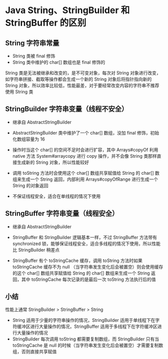 # Java String、StringBuilder 和 StringBuffer 的区别


## String 字符串常量

- String 类被 final 修饰
- String 类中维护的 char[] 数组也是 final 修饰的

String 类是无法被继承和改变的，是不可变对象，每次对 String 对象进行改变，如字符串拼接、截取等操作都会生成一个新的 String 对象后将指针指向新的 String 对象，所以效率比较低，性能最差，对于要经常改变内容的字符串不推荐使用 String 类



## StringBuilder 字符串变量（线程不安全）

- 继承自 AbstractStringBuilder

- AbstractStringBuilder 类中维护了一个 char[] 数组，没加 final 修饰，初始化数组容量为 16

- 操作时当这个 char[] 的空间不足时会进行扩容，其中 Arrays#copyOf 利用 native 方法 System#arraycopy  进行 copy 操作，并不会像 String 类那样直接生成新的 String 对象，所以性能较好

- 调用 toString 方法时会使用这个 char[] 数组共享赋值给 String 的 char[] 数组来生成一个 String 返回，内部利用 Arrays#copyOfRange 进行生成一个 String 的对象返回

- 不保证线程安全，适合在单线程的情况下使用

## StringBuffer 字符串变量（线程安全）

- 继承自 AbstractStringBuilder

- StringBuffer 和 StringBuilder 逻辑基本一样，不过 StringBuffer 方法带有 synchronized 锁，能够保证线程安全，适合多线程的情况下使用，所以性能比 StringBuilder 稍差点

- StringBuffer 有个 toStringCache 缓存，调用 toString 方法时如果 toStringCache 缓存不为 null （当字符串发生变化后会被置空）则会使用缓存的这个 char[] 数组共享赋值给 String 的 char[] 数组来生成一个 String 返回，其中 toStringCache 每次记录的是最后一次 toString 方法执行后的值



## 小结

性能上通常 StringBuilder > StringBuffer > String

- String 适用于少量的字符串操作的情况，StringBuilder 适用于单线程下在字符缓冲区进行大量操作的情况，StringBuffer 适用于多线程下在字符缓冲区进行大量操作的情况
- StringBuilder 每次调用 toString 都需要复制数组，而 StringBuilder 只有当 toStringCache 是 null 的时候（当字符串发生变化后会被置空）才需要复制数组，否则直接共享赋值